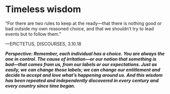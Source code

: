 # Timeless wisdom

“For there are two rules to keep at the ready—that there is nothing
good or bad outside my own reasoned choice, and that we
shouldn’t try to lead events but to follow them.”

—EPICTETUS, DISCOURSES, 3.10.18

***Perspective: Remember, each individual has a choice. You are always the one in control. The cause of irritation—or our notion that something is bad—that comes from us, from our labels or our expectations. Just as easily, we can change those labels; we can change our entitlement and decide to accept and love what’s happening around us. And this wisdom has been repeated and independently discovered in every century and every country since time began.***